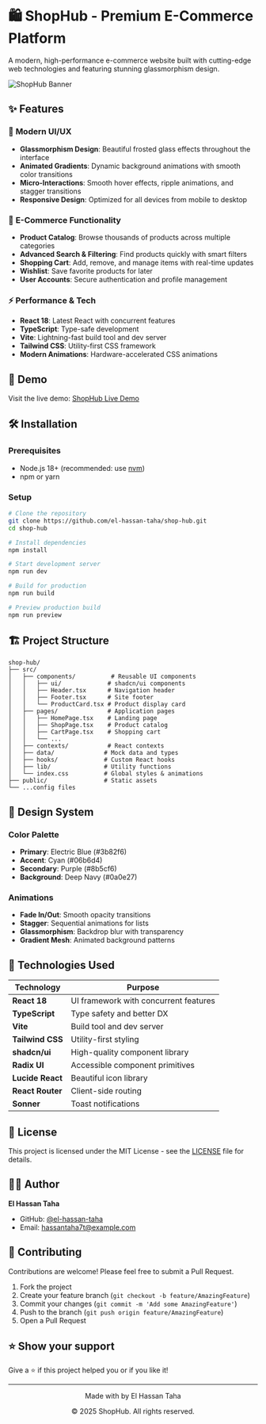 # 🛍️ ShopHub - Premium E-Commerce Platform

A modern, high-performance e-commerce website built with cutting-edge web technologies and featuring stunning glassmorphism design.

![ShopHub Banner](https://images.unsplash.com/photo-1556742049-0cfed4f6a45d?w=1200&h=400&fit=crop&crop=center)

## ✨ Features

### 🎨 **Modern UI/UX**

- **Glassmorphism Design**: Beautiful frosted glass effects throughout the interface
- **Animated Gradients**: Dynamic background animations with smooth color transitions
- **Micro-Interactions**: Smooth hover effects, ripple animations, and stagger transitions
- **Responsive Design**: Optimized for all devices from mobile to desktop

### 🛒 **E-Commerce Functionality**

- **Product Catalog**: Browse thousands of products across multiple categories
- **Advanced Search & Filtering**: Find products quickly with smart filters
- **Shopping Cart**: Add, remove, and manage items with real-time updates
- **Wishlist**: Save favorite products for later
- **User Accounts**: Secure authentication and profile management

### ⚡ **Performance & Tech**

- **React 18**: Latest React with concurrent features
- **TypeScript**: Type-safe development
- **Vite**: Lightning-fast build tool and dev server
- **Tailwind CSS**: Utility-first CSS framework
- **Modern Animations**: Hardware-accelerated CSS animations

## 🚀 Demo

Visit the live demo: [ShopHub Live Demo](https://your-demo-url.com)

## 🛠️ Installation

### Prerequisites

- Node.js 18+ (recommended: use [nvm](https://github.com/nvm-sh/nvm))
- npm or yarn

### Setup

```bash
# Clone the repository
git clone https://github.com/el-hassan-taha/shop-hub.git
cd shop-hub

# Install dependencies
npm install

# Start development server
npm run dev

# Build for production
npm run build

# Preview production build
npm run preview
```

## 🏗️ Project Structure

```
shop-hub/
├── src/
│   ├── components/          # Reusable UI components
│   │   ├── ui/             # shadcn/ui components
│   │   ├── Header.tsx      # Navigation header
│   │   ├── Footer.tsx      # Site footer
│   │   └── ProductCard.tsx # Product display card
│   ├── pages/              # Application pages
│   │   ├── HomePage.tsx    # Landing page
│   │   ├── ShopPage.tsx    # Product catalog
│   │   ├── CartPage.tsx    # Shopping cart
│   │   └── ...
│   ├── contexts/           # React contexts
│   ├── data/              # Mock data and types
│   ├── hooks/             # Custom React hooks
│   ├── lib/               # Utility functions
│   └── index.css          # Global styles & animations
├── public/                # Static assets
└── ...config files
```

## 🎨 Design System

### Color Palette

- **Primary**: Electric Blue (#3b82f6)
- **Accent**: Cyan (#06b6d4)
- **Secondary**: Purple (#8b5cf6)
- **Background**: Deep Navy (#0a0e27)

### Animations

- **Fade In/Out**: Smooth opacity transitions
- **Stagger**: Sequential animations for lists
- **Glassmorphism**: Backdrop blur with transparency
- **Gradient Mesh**: Animated background patterns

## 🔧 Technologies Used

| Technology       | Purpose                               |
| ---------------- | ------------------------------------- |
| **React 18**     | UI framework with concurrent features |
| **TypeScript**   | Type safety and better DX             |
| **Vite**         | Build tool and dev server             |
| **Tailwind CSS** | Utility-first styling                 |
| **shadcn/ui**    | High-quality component library        |
| **Radix UI**     | Accessible component primitives       |
| **Lucide React** | Beautiful icon library                |
| **React Router** | Client-side routing                   |
| **Sonner**       | Toast notifications                   |

## 📝 License

This project is licensed under the MIT License - see the [LICENSE](LICENSE) file for details.

## 👨‍💻 Author

**El Hassan Taha**

- GitHub: [@el-hassan-taha](https://github.com/el-hassan-taha)
- Email: hassantaha7t@example.com

## 🤝 Contributing

Contributions are welcome! Please feel free to submit a Pull Request.

1. Fork the project
2. Create your feature branch (`git checkout -b feature/AmazingFeature`)
3. Commit your changes (`git commit -m 'Add some AmazingFeature'`)
4. Push to the branch (`git push origin feature/AmazingFeature`)
5. Open a Pull Request

## ⭐ Show your support

Give a ⭐️ if this project helped you or if you like it!

---

<div align="center">
  <p>Made with by El Hassan Taha</p>
  <p>© 2025 ShopHub. All rights reserved.</p>
</div>
